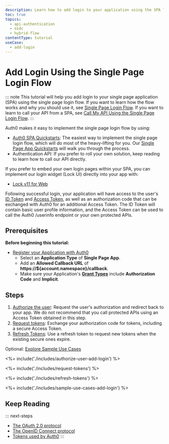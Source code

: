 ```yaml
---
description: Learn how to add login to your application using the SPA login flow.
toc: true
topics:
  - api-authentication
  - oidc
  - hybrid-flow
contentType: tutorial
useCase:
  - add-login
---
```

# Add Login Using the Single Page Login Flow

::: note
This tutorial will help you add login to your single page application (SPA) using the single page login flow. If you want to learn how the flow works and why you should use it, see [Single Page Login Flow](/flows/concepts/single-page-login-flow). If you want to learn to call your API from a SPA, see [Call My API Using the Single Page Login Flow](/flows/guides/single-page-login-flow/call-api-using-single-page-login-flow).
:::

Auth0 makes it easy to implement the single page login flow by using:

* [Auth0 SPA Quickstarts](/libraries): The easiest way to implement the single page login flow, which will do most of the heavy-lifting for you. Our [Single Page App Quickstarts](/quickstart/spa) will walk you through the process.
* Authentication API: If you prefer to roll your own solution, keep reading to learn how to call our API directly.

If you prefer to embed your own login pages within your SPA, you can implement our login widget (Lock UI) directly into your app with:

* [Lock v11 for Web](/libraries/lock/v11)

Following successful login, your application will have access to the user's [ID Token](/tokens/id-token) and [Access Token](/tokens/overview-access-tokens), as well as an authorization code that can be exchanged with Auth0 for an additional Access Token. The ID Token will contain basic user profile information, and the Access Token can be used to call the Auth0 /userinfo endpoint or your own protected APIs.

## Prerequisites

**Before beginning this tutorial:**

* [Register your Application with Auth0](applications/spa)
    * Select an **Application Type** of **Single Page App**.
    * Add an **Allowed Callback URL** of **https://${account.namespace}/callback**.
    * Make sure your Application's **[Grant Types](/applications/application-grant-types#how-to-edit-the-application-s-grant_types-property)** include **Authorization Code** and **Implicit**.

## Steps

1. [Authorize the user](#authorize-the-user): Request the user's authorization and redirect back to your app. We do not recommend that you call protected APIs using an Access Token obtained in this step.
2. [Request tokens](#request-tokens): Exchange your authorization code for tokens, including a secure Access Token.
3. [Refresh Tokens](#refresh-tokens): Use a refresh token to request new tokens when the existing secure ones expire.


Optional: [Explore Sample Use Cases](#sample-use-cases)

<%= include('./includes/authorize-user-add-login') %>

<%= include('./includes/request-tokens') %>

<%= include('./includes/refresh-tokens') %>

<%= include('./includes/sample-use-cases-add-login') %>

## Keep Reading

::: next-steps
- [The OAuth 2.0 protocol](/protocols/oauth2)
- [The OpenID Connect protocol](/protocols/oidc)
- [Tokens used by Auth0](/tokens)
:::
